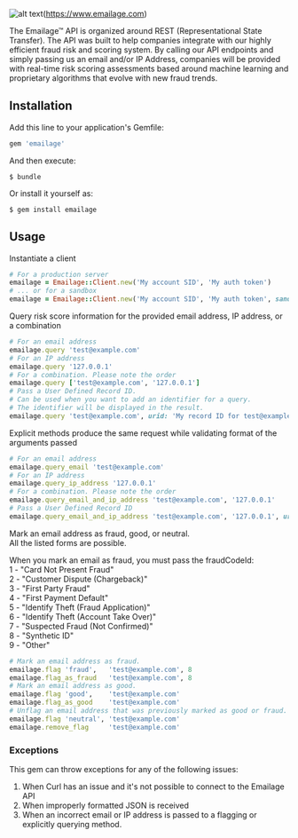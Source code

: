 [logo]: https://emailage.com/Content/Images/logo.svg "Emailage Logo"

![alt text][logo](https://www.emailage.com)

The Emailage&#8482; API is organized around REST (Representational State Transfer). The API was built to help companies integrate with our highly efficient fraud risk and scoring system. By calling our API endpoints and simply passing us an email and/or IP Address, companies will be provided with real-time risk scoring assessments based around machine learning and proprietary algorithms that evolve with new fraud trends.

## Installation

Add this line to your application's Gemfile:

```ruby
gem 'emailage'
```

And then execute:

    $ bundle

Or install it yourself as:

    $ gem install emailage
    
## Usage

Instantiate a client
```ruby
# For a production server
emailage = Emailage::Client.new('My account SID', 'My auth token')
# ... or for a sandbox
emailage = Emailage::Client.new('My account SID', 'My auth token', sandbox: true)
```

Query risk score information for the provided email address, IP address, or a combination
```ruby
# For an email address
emailage.query 'test@example.com'
# For an IP address
emailage.query '127.0.0.1'
# For a combination. Please note the order
emailage.query ['test@example.com', '127.0.0.1']
# Pass a User Defined Record ID.
# Can be used when you want to add an identifier for a query.
# The identifier will be displayed in the result.
emailage.query 'test@example.com', urid: 'My record ID for test@example.com'
```
Explicit methods produce the same request while validating format of the arguments passed
```ruby
# For an email address
emailage.query_email 'test@example.com'
# For an IP address
emailage.query_ip_address '127.0.0.1'
# For a combination. Please note the order
emailage.query_email_and_ip_address 'test@example.com', '127.0.0.1'
# Pass a User Defined Record ID
emailage.query_email_and_ip_address 'test@example.com', '127.0.0.1', urid: 'My record ID for test@example.com and 127.0.0.1'
```

Mark an email address as fraud, good, or neutral.  
All the listed forms are possible. 

When you mark an email as fraud, you must pass the fraudCodeId:  
1 - "Card Not Present Fraud"  
2 - "Customer Dispute (Chargeback)"  
3 - "First Party Fraud"  
4 - "First Payment Default"  
5 - "Identify Theft (Fraud Application)"  
6 - "Identify Theft (Account Take Over)"  
7 - "Suspected Fraud (Not Confirmed)"  
8 - "Synthetic ID"  
9 - "Other"  

```ruby
# Mark an email address as fraud.
emailage.flag 'fraud',   'test@example.com', 8
emailage.flag_as_fraud   'test@example.com', 8
# Mark an email address as good.
emailage.flag 'good',    'test@example.com'
emailage.flag_as_good    'test@example.com'
# Unflag an email address that was previously marked as good or fraud.
emailage.flag 'neutral', 'test@example.com'
emailage.remove_flag     'test@example.com'
```

### Exceptions

This gem can throw exceptions for any of the following issues:

1. When Curl has an issue and it's not possible to connect to the Emailage API
2. When improperly formatted JSON is received
3. When an incorrect email or IP address is passed to a flagging or explicitly querying method.
